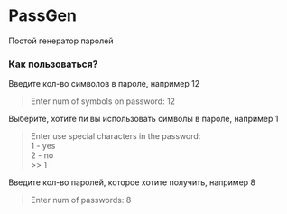 # PassGen

Постой генератор паролей  

### Как пользоваться?

Введите кол-во символов в пароле, например 12
> Enter num of symbols on password: 12

Выберите, хотите ли вы использовать символы в пароле, например 1
> Enter use special characters in the password:  
> 1 - yes  
> 2 - no  
>\>\> 1

Введите кол-во паролей, которое хотите получить, например 8
> Enter num of passwords: 8